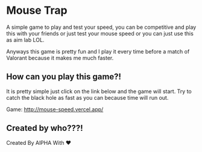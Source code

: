 
# Mouse Trap

A simple game to play and test your speed, you can be competitive and play this with your friends or just test your mouse speed or you can just use this as aim lab LOL.

Anyways this game is pretty fun and I play it every time before a match of Valorant because it makes me much faster.

## How can you play this game?!

It is pretty simple just click on the link below and the game will start. Try to catch the black hole as fast as you can because time will run out.

Game: http://mouse-speed.vercel.app/
## Created by who???!

Created By AlPHA With ❤️